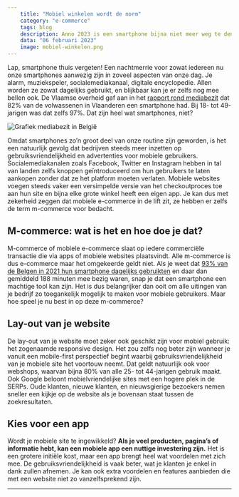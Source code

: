 ```yaml
---
    title: "Mobiel winkelen wordt de norm"
    category: "e-commerce"
    tags: blog
    description: Anno 2023 is een smartphone bijna niet meer weg te denken. Meer zelfs, bij een groot deel van de bevolking lijkt hij wel vastgeroest aan de hand. En waarom ook niet? Het is nu eenmaal een kleine wereld aan informatie en vermaak, die je zomaar in je broekzak steekt. Tegenwoordig is het dan ook voor velen de eerste keuze bij het vergelijken en aankopen van producten. 6 op de 10 Belgen geeft aan dat ze graag online shoppen, met hun smartphonescherm als grote favoriet.
    data: "06 februari 2023"
    image: mobiel-winkelen.png
---
```


Lap, smartphone thuis vergeten! Een nachtmerrie voor zowat iedereen nu onze smartphones aanwezig zijn in zoveel aspecten van onze dag. Je alarm, muziekspeler, socialemediakanaal, digitale encyclopedie. Allen worden ze zowat dagelijks gebruikt, en blijkbaar kan je er zelfs nog mee bellen ook. De Vlaamse overheid gaf aan in het <u>rapport rond mediabezit</u> dat 82% van de volwassenen in Vlaanderen een smartphone had. Bij 18- tot 49-jarigen was dat zelfs 97%. Dat zijn heel wat smartphones, niet?

![Grafiek mediabezit in België](../../images/mediabezit-grafiek.png)

Omdat smartphones zo’n groot deel van onze routine zijn geworden, is het een natuurlijk gevolg dat bedrijven steeds meer inzetten op gebruiksvriendelijkheid en advertenties voor mobiele gebruikers. Socialemediakanalen zoals Facebook, Twitter en Instagram hebben in tal van landen zelfs knoppen geïntroduceerd om hun gebruikers te laten aankopen zonder dat ze het platform moeten verlaten. Mobiele websites voegen steeds vaker een versimpelde versie van het checkoutproces toe aan hun site en bijna elke grote winkel heeft een eigen app. Je kan dus met zekerheid zeggen dat mobiele e-commerce in de lift zit, ze hebben er zelfs de term m-commerce voor bedacht.


## M-commerce: wat is het en hoe doe je dat?
M-commerce of mobiele e-commerce slaat op iedere commerciële transactie die via apps of mobiele websites plaatsvindt. Alle m-commerce is dus e-commerce maar het omgekeerde geldt niet. Als je weet dat <u>93% van de Belgen in 2021 hun smartphone dagelijks gebruikten</u> en daar dan gemiddeld 188 minuten mee bezig waren, snap je dat een smartphone een machtige tool kan zijn. Het is dus belangrijker dan ooit om alle uitingen van je bedrijf zo toegankelijk mogelijk te maken voor mobiele gebruikers. Maar hoe speel je nu best in op deze m-commerce?

## Lay-out van je website
De lay-out van je website moet zeker ook geschikt zijn voor mobiel gebruik: het zogenaamde responsive design. Het zou zelfs nog beter zijn wanneer je vanuit een mobile-first perspectief begint waarbij gebruiksvriendelijkheid van je mobiele site het voortouw neemt. Dat geldt natuurlijk ook voor webshops, waarvan bijna 80% van alle 25- tot 44-jarigen gebruik maakt. Ook Google beloont mobielvriendelijke sites met een hogere plek in de SERPs. Oude klanten, nieuwe klanten, en nieuwsgierige bezoekers nemen sneller een kijkje op de website als je bovenaan staat tussen de zoekresultaten.

## Kies voor een app
Wordt je mobiele site te ingewikkeld? **Als je veel producten, pagina’s of informatie hebt, kan een mobiele app een nuttige investering zijn.** Het is een grotere initiële kost, maar een app brengt heel wat voordelen met zich mee. De gebruiksvriendelijkheid is vaak beter, wat je klanten je enkel in dank zullen afnemen. Je kan ook extra voordelen en features aanbieden die met een website niet zo vanzelfsprekend zijn.

---